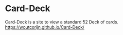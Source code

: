# Card-Deck
Card-Deck is a site to view a standard 52 Deck of cards.
<br>
https://woutcorijn.github.io/Card-Deck/

